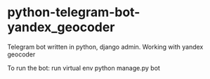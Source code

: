 # python-telegram-bot-yandex_geocoder
Telegram bot written in python, django admin. Working with yandex geocoder


To run the bot:
  run virtual env
  python manage.py bot

